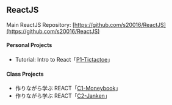 ## **ReactJS**

Main ReactJS Repository: [https://github.com/s20016/ReactJS](https://github.com/s20016/ReactJS)

#### **Personal Projects**
* Tutorial: Intro to React「[P1-Tictactoe](https://github.com/s20016/ReactJS/tree/tictactoe)」

#### **Class Projects**
* 作りながら学ぶ REACT「[C1-Moneybook](https://github.com/s20016/ReactJS/tree/moneybook)」
* 作りながら学ぶ REACT「[C2-Janken](https://github.com/s20016/ReactJS/tree/janken)」
